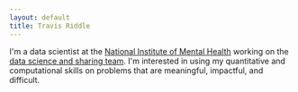 ```yaml
---
layout: default
title: Travis Riddle
---
```


I'm a data scientist at the [National Institute of Mental Health](https://www.nimh.nih.gov/index.shtml) working on the [data science and sharing team](https://cmn.nimh.nih.gov/dsst.html). I'm interested in using my quantitative and computational skills on problems that are meaningful, impactful, and difficult.